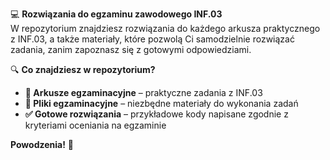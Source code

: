 💻 **Rozwiązania do egzaminu zawodowego INF.03**  
W repozytorium znajdziesz rozwiązania do każdego arkusza praktycznego z INF.03, a także materiały, które pozwolą Ci samodzielnie rozwiązać zadania, zanim zapoznasz się z gotowymi odpowiedziami.  

🔍 **Co znajdziesz w repozytorium?**  
- **📝 Arkusze egzaminacyjne** – praktyczne zadania z INF.03  
- **📂 Pliki egzaminacyjne** – niezbędne materiały do wykonania zadań  
- **✅ Gotowe rozwiązania** – przykładowe kody napisane zgodnie z kryteriami oceniania na egzaminie  

**Powodzenia!** 💪
